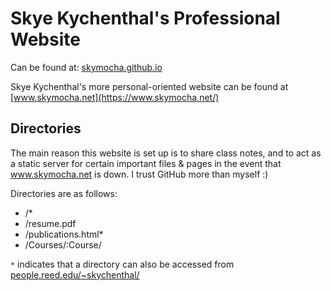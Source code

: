 # Skye Kychenthal's Professional Website

Can be found at: [skymocha.github.io](skymocha.github.io)

Skye Kychenthal's more personal-oriented website can be found at [www.skymocha.net](https://www.skymocha.net/)

## Directories

The main reason this website is set up is to share class notes, and to act as a static server for certain important files & pages in the event that www.skymocha.net is down. I trust GitHub more than myself :)

Directories are as follows:

* /*
* /resume.pdf
* /publications.html*
* /Courses/:Course/

`*` indicates that a directory can also be accessed from [people.reed.edu/~skychenthal/](https://people.reed.edu/~skychenthal/)